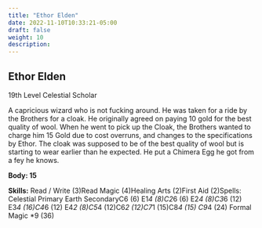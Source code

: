 ```yaml
---
title: "Ethor Elden"
date: 2022-11-10T10:33:21-05:00
draft: false
weight: 10
description: 
---
```


## Ethor Elden

19th Level Celestial Scholar

A capricious wizard who is not fucking around. He was taken for a ride by the Brothers for a cloak. He originally agreed on paying 10 gold for the best quality of wool. When he went to pick up the Cloak, the Brothers wanted to charge him 15 Gold due to cost overruns, and changes to the specifications by Ethor. The cloak was supposed to be of the best quality of wool but is starting to wear earlier than he expected. He put a Chimera Egg he got from a fey he knows.

**Body: 15** 

**Skills:** Read / Write (3)Read Magic (4)Healing Arts (2)First Aid (2)Spells: Celestial Primary	Earth SecondaryC6	(6)					E1*4	(8)C2*6	(6) 				E2*4	(8)C3*6	(12)					E3*4	(16)C4*6	(12)					E4*2	(8)C5*4	(12)C6*2	(12)C7*1	(15)C8*4	(15)	C9*4	(24)
Formal Magic *9 (36)
